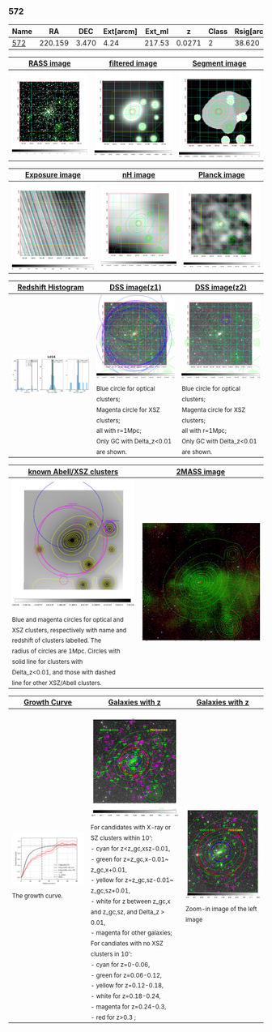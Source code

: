 <div STYLE="page-break-after: always;"></div>

### 572

|Name          |RA          |DEC      | Ext[arcm] | Ext_ml | z    | Class| Rsig[arcmin] | CRsig[c/s] | CR500[c/s] | R500[Mpc] |L500[erg/s]|F500[erg/s/cm^2]| M500[Msun]|Tx[keV]|beta|GC(XSZ,Delta_z<0.01)| GC(OPT,Delta_z<0.01)|GC|alias|
|--------------|------------|------------|---|---|-----------|--------|------|------|----|----|----|----|----|----|----|----|----|----|---|
|[572](script/572.md)     | 220.159       | 3.470       | 4.24    | 217.53   | 0.0271 | 2   | 38.620 |1.053 |0.985 |0.734 |2.993e+43 |1.782e-11 |1.153e+14 |2.357 |0.490 |Tar, |N, |Tar, |k494|

|[RASS image](../image/572/572_img.pdf)|[filtered image](../image/572/572_fil.pdf)|[Segment image](../image/572/572_seg.pdf)|
|-------------------|--------------------|-------------------|
| <img src="../image/572/572_img.png" width="300">  | <img src="../image/572/572_fil.png" width="300">   | <img src="../image/572/572_seg.png" width="300">  |

|[Exposure image](../image/572/572_mex.pdf)| [nH image](../image/572/572_nh.pdf)| [Planck image](../image/572/572_p.pdf)|
|-------------------|--------------------|-------------------|
|<img src="../image/572/572_mex.png" width="300">   | <img src="../image/572/572_nh.png" width="300">    | <img src="../image/572/572_p.png" width="300"> |

|[Redshift Histogram](../image/572/572_zg.pdf) | [DSS image(z1)](../image/572/572_dss_z1.pdf)      |  [DSS image(z2)](../image/572/572_dss_z2.pdf)    |
|-------------------|--------------------|-------------------|
|<img src="../image/572/572_zg.png" width="300"> |<img src="../image/572/572_dss_z1.png" width="300"> <sub><br>Blue circle for optical clusters; <br>Magenta circle for XSZ clusters; <br>all with r=1Mpc; <br>Only GC with Delta_z<0.01 are shown. </sub>| <img src="../image/572/572_dss_z2.png" width="300"><sub><br>Blue circle for optical clusters; <br>Magenta circle for XSZ clusters; <br>all with r=1Mpc; <br>Only GC with Delta_z<0.01 are shown. </sub> |

|[known Abell/XSZ clusters](../image/572/572_m.pdf) | [2MASS image](../image/572/572_2mass.pdf)      |
|-------------------|-------------------|
|<img src=../image/572/572_m.png width="300"> <sub><br>Blue and magenta circles for optical and <br>XSZ clusters, respectively with name and <br>redshift of clusters labelled. The <br>radius of circles are 1Mpc. Circles with <br>solid line for clusters with <br>Delta_z<0.01, and those with dashed <br>line for other XSZ/Abell clusters.        </sub>|<img src="../image/572/572_2mass.png" width="300">  |

|[Growth Curve](../image/572/572_gca_all.png) |[Galaxies with z](../image/572/572_opt_ned.pdf) |[Galaxies with z](../image/572/572_opt_ned_zoom.pdf) |
|-------------------|-------------------|-------------------|
| <img src="../image/572/572_gca_all.png" width="300"> <sub><br>The growth curve.</sub>| <img src=../image/572/572_opt_ned.png width="300"> <br><sub> For candidates with X-ray or SZ clusters within 10': <br> - cyan for z<z_gc,xsz-0.01, <br> - green for z=z_gc,x-0.01~ z_gc,x+0.01, <br> - yellow for z=z_gc,sz-0.01~ z_gc,sz+0.01, <br> - white for z between z_gc,x and z_gc,sz, and Delta_z > 0.01, <br> - magenta for other galaxies; <br>For candiates with no XSZ clusters in 10': <br> - cyan for z=0-0.06, <br> - green for z=0.06-0.12, <br> - yellow for z=0.12-0.18, <br> - white for z=0.18-0.24, <br> - magenta for z=0.24-0.3, <br> - red for z>0.3 ;  </sub>|<img src=../image/572/572_opt_ned_zoom.png width="300">  <br><sub> Zoom-in image of the left image</sub>|




